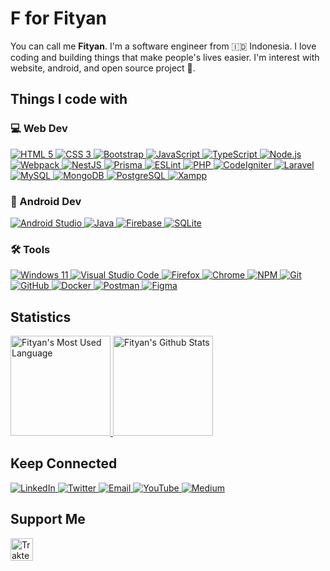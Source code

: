 #  F for Fityan

You can call me **Fityan**. I'm a software engineer from 🇮🇩 Indonesia. I love coding and building things that make people's lives easier. I'm interest with website, android, and open source project 🚀.

## Things I code with

### 💻 Web Dev

<p>
  <a href="https://html.spec.whatwg.org">
    <img alt="HTML 5" src="https://img.shields.io/badge/-HTML_5-E34F26?style=flat-square&logo=html5&logoColor=white" />
  </a>
  <a href="https://www.w3.org/TR/CSS">
    <img alt="CSS 3" src="https://img.shields.io/badge/-CSS_3-046cb6?style=flat-square&logo=CSS3&logoColor=white" />
  </a>
  <a href="https://getbootstrap.com">
    <img alt="Bootstrap" src="https://img.shields.io/badge/-Bootstrap-8612fb?style=flat-square&logo=bootstrap&logoColor=white" />
  </a>
  <a href="https://www.ecma-international.org/publications-and-standards/standards/ecma-262">
    <img alt="JavaScript" src="https://img.shields.io/badge/-JavaScript-ceb42e?style=flat-square&logo=javascript&logoColor=white" />
  </a>
  <a href="https://www.typescriptlang.org">
    <img alt="TypeScript" src="https://img.shields.io/badge/-TypeScript-007ACC?style=flat-square&logo=typescript&logoColor=white" />
  </a>
  <a href="https://nodejs.org">
    <img alt="Node.js" src="https://img.shields.io/badge/-Node.js-43853d?style=flat-square&logo=Node.js&logoColor=white" />
  </a>
  <a href="https://webpack.js.org">
    <img alt="Webpack" src="https://img.shields.io/badge/-Webpack-5299c7?style=flat-square&logo=webpack&logoColor=white" />
  </a>
  <a href="https://nestjs.com">
    <img alt="NestJS" src="https://img.shields.io/badge/-NestJS-ea2845?style=flat-square&logo=nestjs&logoColor=white" />
  </a>
  <a href="https://www.prisma.io">
    <img alt="Prisma" src="https://img.shields.io/badge/-Prisma-1b222d?style=flat-square&logo=prisma&logoColor=white" />
  </a>
  <a href="https://eslint.org">
    <img alt="ESLint" src="https://img.shields.io/badge/-ESLint-4a2ec4?style=flat-square&logo=eslint&logoColor=white" />
  </a>
  <a href="https://www.php.net">
    <img alt="PHP" src="https://img.shields.io/badge/-PHP-4f5b93?style=flat-square&logo=php&logoColor=white" />
  </a>
  <a href="https://codeigniter.com">
    <img alt="CodeIgniter" src="https://img.shields.io/badge/-CodeIgniter-dd4814?style=flat-square&logo=codeigniter&logoColor=white" />
  </a>
  <a href="https://laravel.com">
    <img alt="Laravel" src="https://img.shields.io/badge/-Laravel-white?style=flat-square&logo=laravel" />
  </a>
  <a href="https://www.mysql.com">
    <img alt="MySQL" src="https://img.shields.io/badge/-MySQL-015b81?style=flat-square&logo=mysql&logoColor=white" />
  </a>
  <a href="https://www.mongodb.com">
    <img alt="MongoDB" src="https://img.shields.io/badge/-MongoDB-43853d?style=flat-square&logo=mongodb&logoColor=white" />
  </a>
  <a href="https://www.postgresql.org">
    <img alt="PostgreSQL" src="https://img.shields.io/badge/-PostgreSQL-31648c?style=flat-square&logo=postgresql&logoColor=white" />
  </a>
  <a href="https://www.apachefriends.org">
    <img alt="Xampp" src="https://img.shields.io/badge/-Xampp-ffffff?style=flat-square&logo=xampp" />
  </a>
</p>

### 📱 Android Dev

<p>
  <a href="https://developer.android.com/studio">
    <img alt="Android Studio" src="https://img.shields.io/badge/-Android_Studio-43853d?style=flat-square&logo=android&logoColor=white" />
  </a>
  <a href="https://www.java.com">
    <img alt="Java" src="https://img.shields.io/badge/-Java-00788d?style=flat-square&logo=java&logoColor=white" />
  </a>
  <a href="https://firebase.google.com">
    <img alt="Firebase" src="https://img.shields.io/badge/-Firebase-f4800a?style=flat-square&logo=firebase&logoColor=white" />
  </a>
  <a href="https://www.sqlite.org">
    <img alt="SQLite" src="https://img.shields.io/badge/-SQLite-0f7ec8?style=flat-square&logo=sqlite&logoColor=white" />
  </a>
</p>

### 🛠️ Tools

<p>
  <a href="https://www.microsoft.com/windows">
    <img alt="Windows 11" src="https://img.shields.io/badge/-Windows_11-215dd1?style=flat-square&logo=windows&logoColor=white" />
  </a>
  <a href="https://code.visualstudio.com">
    <img alt="Visual Studio Code" src="https://img.shields.io/badge/-VS_Code-215dd1?style=flat-square&logo=visualstudiocode&logoColor=white" />
  </a>
  <a href="https://www.mozilla.org/firefox">
    <img alt="Firefox" src="https://img.shields.io/badge/-Firefox-7b59f0?style=flat-square&logo=firefox&logoColor=white" />
  </a>
  <a href="https://www.google.com/chrome">
    <img alt="Chrome" src="https://img.shields.io/badge/-Chrome-4d8cf4?style=flat-square&logo=googlechrome&logoColor=white" />
  </a>
  <a href="https://www.npmjs.com">
    <img alt="NPM" src="https://img.shields.io/badge/-NPM-CB3837?style=flat-square&logo=npm&logoColor=white" />
  </a>
  <a href="https://git-scm.com">
    <img alt="Git" src="https://img.shields.io/badge/-Git-F05032?style=flat-square&logo=git&logoColor=white" />
  </a>
  <a href="https://github.com">
    <img alt="GitHub" src="https://img.shields.io/badge/-GitHub-161b22?style=flat-square&logo=github&logoColor=white" />
  </a>
  <a href="https://www.docker.com">
    <img alt="Docker" src="https://img.shields.io/badge/-Docker-0db7ed?style=flat-square&logo=docker&logoColor=white" />
  </a>
  <!-- Postman -->
  <a href="https://www.postman.com">
    <img alt="Postman" src="https://img.shields.io/badge/-Postman-ff6c37?style=flat-square&logo=postman&logoColor=white" />
  </a>
  <!-- Figma -->
  <a href="https://www.figma.com">
    <img alt="Figma" src="https://img.shields.io/badge/-Figma-5551ff?style=flat-square&logo=figma&logoColor=white" />
  </a>
</p>

## Statistics

<p>
  <a href="https://github-readme-stats.vercel.app/api/top-langs/?username=fityannugroho&layout=compact&hide_border=true&theme=tokyonight">
    <img src="https://github-readme-stats.vercel.app/api/top-langs/?username=fityannugroho&layout=compact&hide_border=true&theme=tokyonight" alt="Fityan's Most Used Language" height="160"/>
  </a>
  <a href="https://github-readme-stats.vercel.app/api?username=fityannugroho&show_icons=true&hide_border=true&theme=tokyonight">
    <img src="https://github-readme-stats.vercel.app/api?username=fityannugroho&show_icons=true&hide_border=true&theme=tokyonight" alt="Fityan's Github Stats" height=160"/>
  </a>
</p>


## Keep Connected

<a href="https://www.linkedin.com/in/fityannugroho" target="_blank">
  <img alt="LinkedIn" src="https://img.shields.io/badge/-LinkedIn-0170ad?style=for-the-badge&logo=linkedin&logoColor=white" />
</a>
<a href="https://www.twitter.com/fityannugroho" target="_blank">
  <img alt="Twitter" src="https://img.shields.io/badge/-Twitter-00a8e9?style=for-the-badge&logo=twitter&logoColor=white" />
</a>
<a href="mailto:fityannugroho@gmail.com" target="_blank">
  <img alt="Email" src="https://img.shields.io/badge/-Email-ffffff?style=for-the-badge&logo=gmail" />
</a>
<a href="https://www.youtube.com/channel/UCTrOx-V_qeEqZ26ZR5pjSIA" target="_blank">
  <img alt="YouTube" src="https://img.shields.io/badge/-YouTube-f70000?style=for-the-badge&logo=youtube&logoColor=white" />
</a>
<a href="https://fityannugroho.medium.com" target="_blank">
  <img alt="Medium" src="https://img.shields.io/badge/-Medium-1d1916?style=for-the-badge&logo=medium&logoColor=white" />
</a>

## Support Me

<a href="https://trakteer.id/fityannugroho/tip" target="_blank"><img id="wse-buttons-preview" src="https://cdn.trakteer.id/images/embed/trbtn-red-5.png" style="border: 0px none; height: 36px; --darkreader-inline-border-top: currentcolor; --darkreader-inline-border-right: currentcolor; --darkreader-inline-border-bottom: currentcolor; --darkreader-inline-border-left: currentcolor;" alt="Trakteer Saya" data-darkreader-inline-border-top="" data-darkreader-inline-border-right="" data-darkreader-inline-border-bottom="" data-darkreader-inline-border-left="" height="40"></a>
